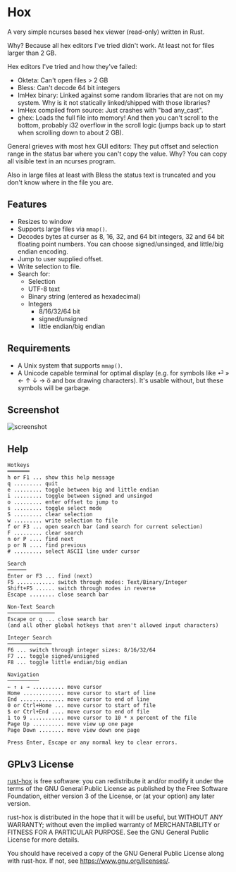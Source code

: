 Hox
===

A very simple ncurses based hex viewer (read-only) written in Rust.

Why? Because all hex editors I've tried didn't work. At least not for files
larger than 2 GB.

Hex editors I've tried and how they've failed:

* Okteta: Can't open files > 2 GB
* Bless: Can't decode 64 bit integers
* ImHex binary: Linked against some random libraries that are not on my system.
  Why is it not statically linked/shipped with those libraries?
* ImHex compiled from source: Just crashes with "bad any_cast".
* ghex: Loads the full file into memory! And then you can't scroll to the
  bottom, probably i32 overflow in the scroll logic (jumps back up to start
  when scrolling down to about 2 GB).

General grieves with most hex GUI editors: They put offset and selection range
in the status bar where you can't copy the value. Why? You can copy all visible
text in an ncurses program.

Also in large files at least with Bless the status text is truncated and you
don't know where in the file you are.

Features
--------

* Resizes to window
* Supports large files via `mmap()`.
* Decodes bytes at curser as 8, 16, 32, and 64 bit integers, 32 and 64 bit
  floating point numbers. You can choose signed/unsinged, and little/big endian
  encoding.
* Jump to user supplied offset.
* Write selection to file.
* Search for:
  * Selection
  * UTF-8 text
  * Binary string (entered as hexadecimal)
  * Integers
    * 8/16/32/64 bit
    * signed/unsigned
    * little endian/big endian

Requirements
------------

* A Unix system that supports `mmap()`.
* A Unicode capable terminal for optimal display (e.g. for symbols like ⏎ » ← ↑
  ↓ → ö and box drawing characters). It's usable without, but these symbols will
  be garbage.

Screenshot
----------

![screenshot](https://i.imgur.com/YkulstQ.png)

Help
----

```plain
Hotkeys
═══════
h or F1 ... show this help message
q ......... quit
e ......... toggle between big and little endian
i ......... toggle between signed and unsinged
o ......... enter offset to jump to
s ......... toggle select mode
S ......... clear selection
w ......... write selection to file
f or F3 ... open search bar (and search for current selection)
F ......... clear search
n or P .... find next
p or N .... find previous
# ......... select ASCII line under cursor

Search
──────
Enter or F3 ... find (next)
F5 ............ switch through modes: Text/Binary/Integer
Shift+F5 ...... switch through modes in reverse
Escape ........ close search bar

Non-Text Search
───────────────
Escape or q ... close search bar
(and all other global hotkeys that aren't allowed input characters)

Integer Search
──────────────
F6 ... switch through integer sizes: 8/16/32/64
F7 ... toggle signed/unsigned
F8 ... toggle little endian/big endian

Navigation
──────────
← ↑ ↓ → .......... move cursor
Home ............. move cursor to start of line
End .............. move cursor to end of line
0 or Ctrl+Home ... move cursor to start of file
$ or Ctrl+End .... move cursor to end of file
1 to 9 ........... move cursor to 10 * x percent of the file
Page Up .......... move view up one page
Page Down ........ move view down one page

Press Enter, Escape or any normal key to clear errors.
```

GPLv3 License
-------------

[rust-hox](https://github.com/panzi/rust-hox) is free software: you can
redistribute it and/or modify it under the terms of the GNU General Public
License as published by the Free Software Foundation, either version 3 of the
License, or (at your option) any later version.

rust-hox is distributed in the hope that it will be useful, but WITHOUT ANY
WARRANTY; without even the implied warranty of MERCHANTABILITY or FITNESS FOR A
PARTICULAR PURPOSE.  See the GNU General Public License for more details.

You should have received a copy of the GNU General Public License along with
rust-hox.  If not, see <https://www.gnu.org/licenses/>.
